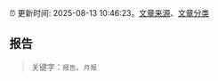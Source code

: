 :alarm_clock: 更新时间: 2025-08-13 10:46:23。[文章来源](/README.md)、[文章分类](/TAGS.md)

## 报告


> 关键字：`报告`、`月报`



